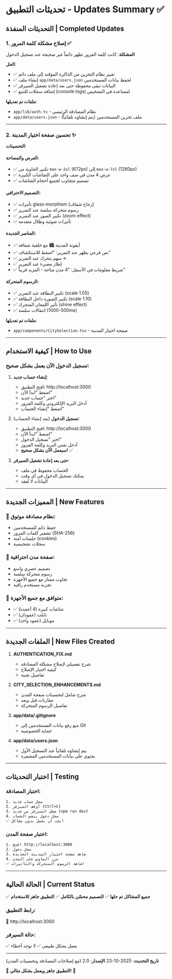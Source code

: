 # تحديثات التطبيق - Updates Summary ✅

## التحديثات المنفذة | Completed Updates

### 1. إصلاح مشكلة كلمة المرور ✅
**المشكلة**: كانت كلمة المرور تظهر دائماً غير صحيحة عند تسجيل الدخول

**الحل**:
- ✅ تغيير نظام التخزين من الذاكرة المؤقتة إلى ملف دائم
- ✅ إنشاء ملف `app/data/users.json` لحفظ بيانات المستخدمين
- ✅ البيانات تبقى محفوظة حتى بعد إعادة تشغيل السيرفر
- ✅ إضافة سجلات للتتبع (console logs) لمساعدة في التشخيص

**ملفات تم تعديلها**:
- `app/lib/auth.ts` - نظام المصادقة الرئيسي
- `app/data/users.json` - ملف تخزين المستخدمين (يتم إنشاؤه تلقائياً)

---

### 2. تحسين صفحة اختيار المدينة ✨
**التحسينات**:

#### العرض والمساحة:
- ✅ تكبير الحاوية من `max-w-2xl` (672px) إلى `max-w-7xl` (1280px)
- ✅ عرض 4 مدن في صف واحد على الشاشات الكبيرة
- ✅ تصميم متجاوب لجميع أحجام الشاشات

#### التصميم الاحترافي:
- ✅ تأثيرات glass-morphism (زجاج شفاف)
- ✅ رسوم متحركة سلسة عند التمرير
- ✅ تكبير الصور عند التمرير (zoom effect)
- ✅ تأثيرات ضوئية وظلال متقدمة

#### العناصر الجديدة:
- ✅ أيقونة المدينة 🏙️ مع خلفية شفافة
- ✅ نص فرعي يظهر عند التمرير: "اضغط للاستكشاف"
- ✅ سهم يتحرك عند التمرير ←
- ✅ إطار مضيء عند التمرير
- ✅ شريط معلومات في الأسفل: "4 مدن متاحة - المزيد قريباً"

#### الرسوم المتحركة:
- ✅ تكبير البطاقة عند التمرير (scale 1.05)
- ✅ تكبير الصورة داخل البطاقة (scale 1.10)
- ✅ تأثير اللمعان المتحرك (shine effect)
- ✅ انتقالات سلسة (500-1000ms)

**ملفات تم تعديلها**:
- `app/components/CitySelection.tsx` - صفحة اختيار المدينة

---

## كيفية الاستخدام | How to Use

### تسجيل الدخول الآن يعمل بشكل صحيح:

1. **إنشاء حساب جديد**:
   - افتح التطبيق: http://localhost:3000
   - اضغط "ابدأ الآن"
   - اختر "حساب جديد"
   - أدخل البريد الإلكتروني وكلمة المرور
   - اضغط "إنشاء الحساب"

2. **تسجيل الدخول** (بعد إنشاء الحساب):
   - افتح التطبيق: http://localhost:3000
   - اضغط "ابدأ الآن"
   - اختر "تسجيل الدخول"
   - أدخل نفس البريد وكلمة المرور
   - **سيعمل الآن بشكل صحيح!** ✅

3. **حتى بعد إعادة تشغيل السيرفر**:
   - الحساب محفوظ في ملف
   - يمكنك تسجيل الدخول في أي وقت
   - البيانات لا تُفقد

---

## المميزات الجديدة | New Features

### 🔐 نظام مصادقة موثوق:
- حفظ دائم للمستخدمين
- تشفير كلمات المرور (SHA-256)
- جلسات آمنة (cookies)
- سجلات تشخيصية

### 🎨 صفحة مدن احترافية:
- تصميم عصري واسع
- رسوم متحركة سلسة
- تجاوب ممتاز مع جميع الأجهزة
- تجربة مستخدم راقية

### 📱 متوافق مع جميع الأجهزة:
- ✅ شاشات كبيرة (4 أعمدة)
- ✅ تابلت (عمودان)
- ✅ موبايل (عمود واحد)

---

## الملفات الجديدة | New Files Created

1. **AUTHENTICATION_FIX.md**
   - شرح تفصيلي لإصلاح مشكلة المصادقة
   - كيفية اختبار الإصلاح
   - تفاصيل تقنية

2. **CITY_SELECTION_ENHANCEMENTS.md**
   - شرح شامل لتحسينات صفحة المدن
   - مقارنات قبل وبعد
   - تفاصيل الرسوم المتحركة

3. **app/data/.gitignore**
   - منع رفع بيانات المستخدمين إلى Git
   - حماية الخصوصية

4. **app/data/users.json**
   - يتم إنشاؤه تلقائياً عند التسجيل الأول
   - يحتوي على بيانات المستخدمين المشفرة

---

## اختبار التحديثات | Testing

### اختبار المصادقة:
```bash
1. سجل حساب جديد
2. أوقف السيرفر (Ctrl+C)
3. شغل السيرفر من جديد (npm run dev)
4. سجل دخول بنفس الحساب
✅ يجب أن يعمل بدون مشاكل!
```

### اختبار صفحة المدن:
```bash
1. افتح http://localhost:3000
2. سجل دخول
3. شاهد صفحة اختيار المدينة الجديدة
4. مرر الماوس على المدن
✅ شاهد الرسوم المتحركة والتأثيرات!
```

---

## الحالة الحالية | Current Status

✅ **جميع المشاكل تم حلها**
✅ **التصميم محسّن بالكامل**
✅ **التطبيق جاهز للاستخدام**

### رابط التطبيق:
🔗 http://localhost:3000

### حالة السيرفر:
✅ يعمل بشكل طبيعي
✅ لا توجد أخطاء

---

**تاريخ التحديث**: 2025-10-23
**الإصدار**: 2.0 (مع إصلاحات المصادقة وتحسينات المدن)

🎉 **التطبيق جاهز ويعمل بشكل مثالي!** 🎉
